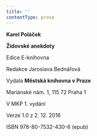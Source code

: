 ```yaml
---
title: ''
contentType: prose
---
```


**Karel Poláček**

**Židovské anekdoty**

Edice E-knihovna

Redakce Jaroslava Bednářová

Vydala **Městská knihovna v Praze**

Mariánské nám. 1, 115 72 Praha 1

V MKP 1. vydání

Verze 1.0 z 2. 12. 2016

ISBN 978-80-7532-430-6 (epub)
